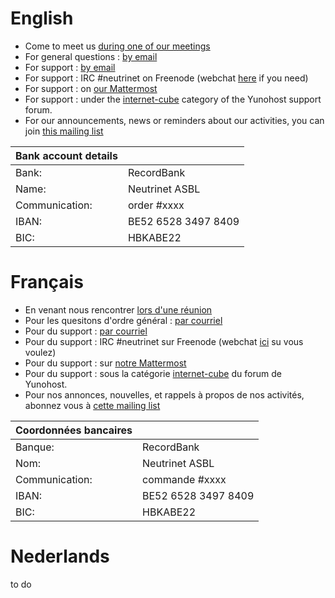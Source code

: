 <!-- TITLE: Contact -->
<!-- SUBTITLE: Reach us, nous joindre, contacteer ons -->

# English
- Come to meet us [during one of our meetings](agenda)
- For general questions :  [by email](mailto:contact@neutrinet.be)
- For support : [by email](mailto:support@neutrinet.be)
- For support : IRC #neutrinet on Freenode (webchat [here](https://webchat.freenode.net/?channels=neutrinet) if you need)
- For support : on [our Mattermost](https://chat.neutrinet.be)
- For support : under the [internet-cube](https://forum.yunohost.org/c/support/internet-cube) category of the Yunohost support forum.
- For our announcements, news or reminders about our activities, you can join [this mailing list](https://lists.entransition.be/wws/info/neutrinet)

| Bank account details | |
|---|---|
|Bank: |RecordBank |
|Name: |Neutrinet ASBL |
|Communication: |order #xxxx |
|IBAN: |BE52 6528 3497 8409 |
|BIC: |HBKABE22 |
# Français
- En venant nous rencontrer [lors d'une réunion](agenda)
- Pour les quesitons d'ordre général :  [par courriel](mailto:contact@neutrinet.be)
- Pour du support : [par courriel](mailto:support@neutrinet.be)
- Pour du support : IRC #neutrinet sur Freenode (webchat [ici](https://webchat.freenode.net/?channels=neutrinet) su vous voulez)
- Pour du support : sur [notre Mattermost](https://chat.neutrinet.be)
- Pour du support : sous la catégorie [internet-cube](https://forum.yunohost.org/c/support/internet-cube) du forum de Yunohost.
- Pour nos annonces, nouvelles, et rappels à propos de nos activités, abonnez vous à [cette mailing list](https://lists.entransition.be/wws/info/neutrinet)

| Coordonnées bancaires | |
|---|---|
|Banque: |RecordBank |
|Nom: |Neutrinet ASBL |
|Communication: |commande #xxxx |
|IBAN: |BE52 6528 3497 8409 |
|BIC: |HBKABE22 |

# Nederlands
to do
